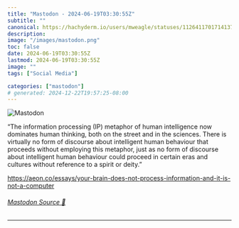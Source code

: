 ```yaml
---
title: "Mastodon - 2024-06-19T03:30:55Z"
subtitle: ""
canonical: https://hachyderm.io/users/mweagle/statuses/112641170171413710
description:
image: "/images/mastodon.png"
toc: false
date: 2024-06-19T03:30:55Z
lastmod: 2024-06-19T03:30:55Z
image: ""
tags: ["Social Media"]

categories: ["mastodon"]
# generated: 2024-12-22T19:57:25-08:00
---
```

![Mastodon](/images/mastodon.png)

<p>“The information processing (IP) metaphor of human intelligence now dominates human thinking, both on the street and in the sciences. There is virtually no form of discourse about intelligent human behaviour that proceeds without employing this metaphor, just as no form of discourse about intelligent human behaviour could proceed in certain eras and cultures without reference to a spirit or deity.”</p><p><a href="https://aeon.co/essays/your-brain-does-not-process-information-and-it-is-not-a-computer" target="_blank" rel="nofollow noopener noreferrer" translate="no"><span class="invisible">https://</span><span class="ellipsis">aeon.co/essays/your-brain-does</span><span class="invisible">-not-process-information-and-it-is-not-a-computer</span></a></p>


###### [Mastodon Source 🐘](https://hachyderm.io/@mweagle/112641170171413710)

___
